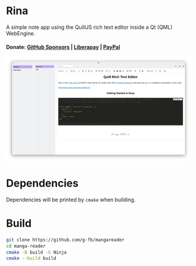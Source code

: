# Rina

A simple note app using the QuillJS rich text editor inside a Qt (QML)
WebEngine.

#### Donate: [GitHub Sponsors](https://github.com/sponsors/g-fb) | [Liberapay](https://liberapay.com/gfb/) | [PayPal](https://paypal.me/georgefloreabanus)

![image](./data/images/rina-thumb.webp)

# Dependencies

Dependencies will be printed by `cmake` when building.

# Build

```bash
git clone https://github.com/g-fb/mangareader
cd manga-reader
cmake -B build -G Ninja
cmake --build build
```

